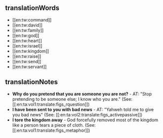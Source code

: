 ## translationWords

* [[en:tw:command]]
* [[en:tw:david]]
* [[en:tw:family]]
* [[en:tw:god]]
* [[en:tw:heart]]
* [[en:tw:israel]]
* [[en:tw:kingdom]]
* [[en:tw:raise]]
* [[en:tw:send]]
* [[en:tw:servant]]

## translationNotes

* **Why do you pretend that you are someone you are not?** - AT: "Stop pretending to be someone else; I know who you are." (See: [[:en:ta:vol1:translate:figs_rquestion]])
* **I have been sent to you with bad news** - AT: "Yahweh told me to give you bad news" (See: [[:en:ta:vol2:translate:figs_activepassive]])
* **I tore the kingdom away** - God forcefully removed most of the kingdom like a person tears a piece of cloth. (See: [[:en:ta:vol1:translate:figs_metaphor]])
